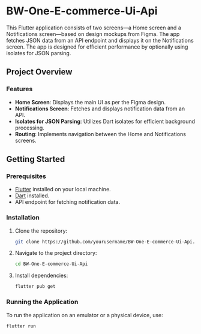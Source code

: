 # BW-One-E-commerce-Ui-Api

This Flutter application consists of two screens—a Home screen and a Notifications screen—based on design mockups from Figma. The app fetches JSON data from an API endpoint and displays it on the Notifications screen. The app is designed for efficient performance by optionally using isolates for JSON parsing.

## Project Overview

### Features
- **Home Screen**: Displays the main UI as per the Figma design.
- **Notifications Screen**: Fetches and displays notification data from an API.
- **Isolates for JSON Parsing**: Utilizes Dart isolates for efficient background processing.
- **Routing**: Implements navigation between the Home and Notifications screens.

## Getting Started

### Prerequisites
- [Flutter](https://flutter.dev/docs/get-started/install) installed on your local machine.
- [Dart](https://dart.dev/get-dart) installed.
- API endpoint for fetching notification data.

### Installation
1. Clone the repository:
    ```bash
    git clone https://github.com/yourusername/BW-One-E-commerce-Ui-Api.git
    ```
2. Navigate to the project directory:
    ```bash
    cd BW-One-E-commerce-Ui-Api
    ```
3. Install dependencies:
    ```bash
    flutter pub get
    ```

### Running the Application
To run the application on an emulator or a physical device, use:
```bash
flutter run
